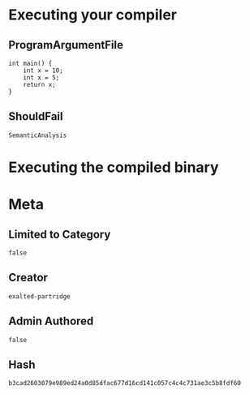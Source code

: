 # Executing your compiler

## ProgramArgumentFile

```
int main() {
    int x = 10;
    int x = 5;
    return x;
}
```

## ShouldFail

```
SemanticAnalysis
```

# Executing the compiled binary

# Meta

## Limited to Category

```
false
```

## Creator

```
exalted-partridge
```

## Admin Authored

```
false
```

## Hash

```
b3cad2603079e989ed24a0d85dfac677d16cd141c057c4c4c731ae3c5b8fdf60
```

